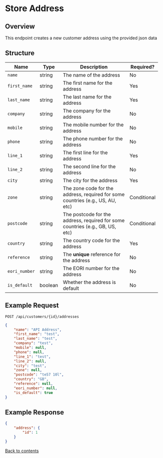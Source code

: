# Store Address

## Overview

This endpoint creates a new customer address using the provided json data

## Structure

| Name           | Type    | Description                                                                    | Required?   |
|----------------|---------|--------------------------------------------------------------------------------|-------------|
| `name`         | string  | The name of the address                                                        | No          |
| `first_name`   | string  | The first name for the address                                                 | Yes         |
| `last_name`    | string  | The last name for the address                                                  | Yes         |
| `company`      | string  | The company for the address                                                    | No          |
| `mobile`       | string  | The mobile number for the address                                              | No          |
| `phone`        | string  | The phone number for the address                                               | No          |
| `line_1`       | string  | The first line for the address                                                 | Yes         |
| `line_2`       | string  | The second line for the address                                                | No          |
| `city`         | string  | The city for the address                                                       | Yes         |
| `zone`         | string  | The zone code for the address, required for some countries (e.g., US, AU, etc) | Conditional |
| `postcode`     | string  | The postcode for the address, required for some countries (e.g., GB, US, etc)  | Conditional |
| `country`      | string  | The country code for the address                                               | Yes         |
| `reference`    | string  | The **unique** reference for the address                                       | No          |
| `eori_number`  | string  | The EORI number for the address                                                | No          |
| `is_default`   | boolean | Whether the address is default                                                 | No          |

## Example Request

```http request
POST /api/customers/{id}/addresses
```

```json lines
{
    "name": "API Address",
    "first_name": "test",
    "last_name": "test",
    "company": "test",
    "mobile": null,
    "phone": null,
    "line_1": "test",
    "line_2": null,
    "city": "test",
    "zone": null,
    "postcode": "te57 10l",
    "country": "GB",
    "reference": null,
    "eori_number": null,
    "is_default": true
}
```

## Example Response

```json
{
    "address": {
        "id": 1
    }
}
```

[Back to contents](../../README.md#table-of-contents)
